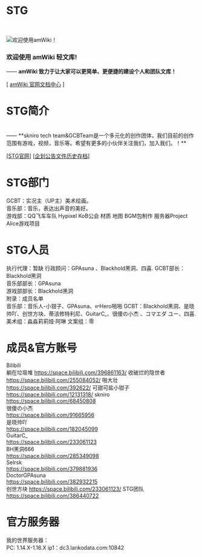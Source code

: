 # STG

<br>

![欢迎使用amWiki！](amWiki/images/logo.png "欢迎使用amWiki！")  

### 欢迎使用 amWiki 轻文库!
—— **amWiki 致力于让大家可以更简单、更便捷的建设个人和团队文库！**  

[ [amWiki 官网文档中心](https://amwiki.org/doc/) ]

# STG简介  

<br>
—— **skniro tech team&GCBTeam是一个多元化的创作团体，我们目前的创作范围有游戏，视频，音乐等。希望有更多的小伙伴关注我们，加入我们。！**  

[[STG官网](https://www.sttsakara.top/)]
[[企划公告文件历史存档](https://www.sttsakara.top/stt.github.io/index.html)]

# STG部门  
GCBT：实况主（UP主）美术绘画。  
音乐部：音乐，表达出声音的美好。  
游戏部：QQ飞车车队 Hypixel KoB公会 材质 地图 BGM包制作 服务器Project Alice游戏项目  

# STG人员  
执行代理：暂缺
行政顾问：GPAsuna 、Blackhold黑洞、四喜.
GCBT部长：Blackhold黑洞  
音乐部部长：GPAsuna  
游戏部部长：Blackhold黑洞  
附录：成员名单   
音乐部：音乐人-小钳子、GPAsuna、ฅ˒˒Hero啪啪
GCBT：Blackhold黑洞、是晓帅吖、创世方块、蒂洁修特利尼、GuitarC_、很傻の小杰 、コマエダ ユー、四喜.
美术组：淼淼莉莉娅·阿琳
文案组：零

# 成员&官方账号
Bilibili  
躺在垃圾堆
https://space.bilibili.com/396861163/
收破烂的隐世者
https://space.bilibili.com/255084052/
啪大壮
https://space.bilibili.com/392622/
可甜可盐小钳子
https://space.bilibili.com/12131318/
skniro  
https://space.bilibili.com/68450808  
很傻の小杰  
https://space.bilibili.com/91665956  
是晓帅吖  
https://space.bilibili.com/182045099  
GuitarC_  
https://space.bilibili.com/233061123  
BH黑洞666  
https://space.bilibili.com/285349098  
Selrsk  
https://space.bilibili.com/379881936  
DoctorGPAsuna  
https://space.bilibili.com/382932215  
创世方块
https://space.bilibili.com/233061123/
STG团队    
https://space.bilibili.com/386440722

# 官方服务器
我的世界服务器：  
PC:
1.14.X-1.16.X
ip1：dc3.lankodata.com:10842
